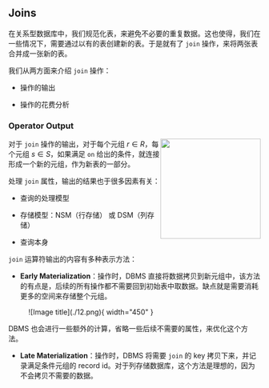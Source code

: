 

## **Joins**

在关系型数据库中，我们规范化表，来避免不必要的重复数据。这也使得，我们在一些情况下，需要通过以有的表创建新的表。于是就有了 `join` 操作，来将两张表合并成一张新的表。

我们从两方面来介绍 `join` 操作：

- 操作的输出

- 操作的花费分析

### **Operator Output**

<img src="../11.png" align="right" height="200" width="200">

对于 `join` 操作的输出，对于每个元组 $r\in R$，每个元组 $s\in S$，如果满足 `on` 给出的条件，就连接形成一个新的元组，作为新表的一部分。

处理 `join` 属性，输出的结果也于很多因素有关：

- 查询的处理模型

- 存储模型：NSM（行存储） 或 DSM（列存储）

- 查询本身

 `join` 运算符输出的内容有多种表示方法：

- **Early Materialization**：操作时，DBMS 直接将数据拷贝到新元组中，该方法的有点是，后续的所有操作都不需要回到初始表中取数据。缺点就是需要消耗更多的空间来存储整个元组。

<figure markdown="span">
  ![Image title](./12.png){ width="450" }
</figure>

DBMS 也会进行一些额外的计算，省略一些后续不需要的属性，来优化这个方法。

- **Late Materialization**：操作时，DBMS 将需要 `join` 的 key 拷贝下来，并记录满足条件元组的 record id。对于列存储数据库，这个方法是理想的，因为不会拷贝不需要的数据。
